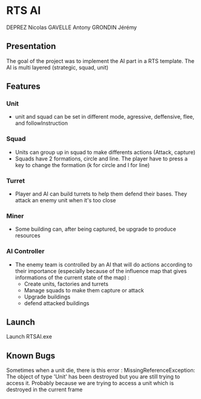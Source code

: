 # RTS AI
DEPREZ Nicolas
GAVELLE Antony
GRONDIN Jérémy

## Presentation
The goal of the project was to implement the AI part in a RTS template. The AI is multi layered (strategic, squad, unit) 

## Features

### Unit 
- unit and squad can be set in different mode, agressive, deffensive, flee, and followInstruction

### Squad
- Units can group up in squad to make differents actions (Attack, capture)
- Squads have 2 formations, circle and line. The player have to press a key to change the formation (k for circle and l for line)

### Turret 
- Player and AI can build turrets to help them defend their bases. They attack an enemy unit when it's too close 

### Miner
- Some building can, after being captured, be upgrade to produce resources

### AI Controller
- The enemy team is controlled by an AI that will do actions according to their importance (especially because of the influence map that gives informations of the current state of the map) : 
    - Create units, factories and turrets
    - Manage squads to make them capture or attack
    - Upgrade buildings
    - defend attacked buildings

## Launch
Launch RTSAI.exe

## Known Bugs
Sometimes when a unit die, there is this error :
MissingReferenceException: The object of type 'Unit' has been destroyed but you are still trying to access it.
Probably because we are trying to access a unit which is destroyed in the current frame